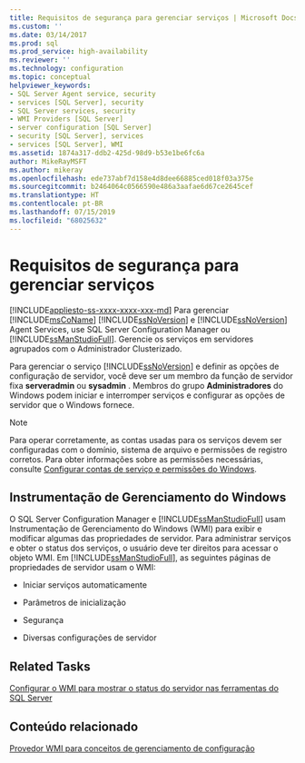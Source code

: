 ```yaml
---
title: Requisitos de segurança para gerenciar serviços | Microsoft Docs
ms.custom: ''
ms.date: 03/14/2017
ms.prod: sql
ms.prod_service: high-availability
ms.reviewer: ''
ms.technology: configuration
ms.topic: conceptual
helpviewer_keywords:
- SQL Server Agent service, security
- services [SQL Server], security
- SQL Server services, security
- WMI Providers [SQL Server]
- server configuration [SQL Server]
- security [SQL Server], services
- services [SQL Server], WMI
ms.assetid: 1874a317-ddb2-425d-98d9-b53e1be6fc6a
author: MikeRayMSFT
ms.author: mikeray
ms.openlocfilehash: ede737abf7d158e4d8dee66885ced018f03a375e
ms.sourcegitcommit: b2464064c0566590e486a3aafae6d67ce2645cef
ms.translationtype: HT
ms.contentlocale: pt-BR
ms.lasthandoff: 07/15/2019
ms.locfileid: "68025632"
---
```

# <a name="security-requirements-for-managing-services"></a>Requisitos de segurança para gerenciar serviços
[!INCLUDE[appliesto-ss-xxxx-xxxx-xxx-md](../../includes/appliesto-ss-xxxx-xxxx-xxx-md.md)]
  Para gerenciar [!INCLUDE[msCoName](../../includes/msconame-md.md)] [!INCLUDE[ssNoVersion](../../includes/ssnoversion-md.md)] e [!INCLUDE[ssNoVersion](../../includes/ssnoversion-md.md)] Agent Services, use SQL Server Configuration Manager ou [!INCLUDE[ssManStudioFull](../../includes/ssmanstudiofull-md.md)]. Gerencie os serviços em servidores agrupados com o Administrador Clusterizado.  
  
 Para gerenciar o serviço [!INCLUDE[ssNoVersion](../../includes/ssnoversion-md.md)] e definir as opções de configuração de servidor, você deve ser um membro da função de servidor fixa **serveradmin** ou **sysadmin** . Membros do grupo **Administradores** do Windows podem iniciar e interromper serviços e configurar as opções de servidor que o Windows fornece.  
  
> [!NOTE]  
>  Para operar corretamente, as contas usadas para os serviços devem ser configuradas com o domínio, sistema de arquivo e permissões de registro corretos. Para obter informações sobre as permissões necessárias, consulte [Configurar contas de serviço e permissões do Windows](../../database-engine/configure-windows/configure-windows-service-accounts-and-permissions.md).  
  
## <a name="windows-management-instrumentation"></a>Instrumentação de Gerenciamento do Windows  
 O SQL Server Configuration Manager e [!INCLUDE[ssManStudioFull](../../includes/ssmanstudiofull-md.md)] usam Instrumentação de Gerenciamento do Windows (WMI) para exibir e modificar algumas das propriedades de servidor. Para administrar serviços e obter o status dos serviços, o usuário deve ter direitos para acessar o objeto WMI. Em [!INCLUDE[ssManStudioFull](../../includes/ssmanstudiofull-md.md)], as seguintes páginas de propriedades de servidor usam o WMI:  
  
-   Iniciar serviços automaticamente  
  
-   Parâmetros de inicialização  
  
-   Segurança  
  
-   Diversas configurações de servidor  
  
## <a name="related-tasks"></a>Related Tasks  
 [Configurar o WMI para mostrar o status do servidor nas ferramentas do SQL Server](../../ssms/configure-wmi-to-show-server-status-in-sql-server-tools.md)  
  
## <a name="related-content"></a>Conteúdo relacionado  
 [Provedor WMI para conceitos de gerenciamento de configuração](../../relational-databases/wmi-provider-configuration/wmi-provider-for-configuration-management.md)  
  
  
